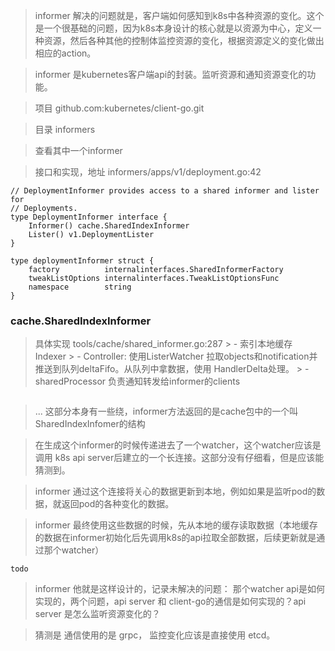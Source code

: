 > informer 解决的问题就是，客户端如何感知到k8s中各种资源的变化。这个是一个很基础的问题，因为k8s本身设计的核心就是以资源为中心，定义一种资源，然后各种其他的控制体监控资源的变化，根据资源定义的变化做出相应的action。  



> informer 是kubernetes客户端api的封装。监听资源和通知资源变化的功能。

> 项目 github.com:kubernetes/client-go.git

> 目录 informers

> 查看其中一个informer


> 接口和实现，地址 informers/apps/v1/deployment.go:42

```golang 
// DeploymentInformer provides access to a shared informer and lister for
// Deployments.
type DeploymentInformer interface {
	Informer() cache.SharedIndexInformer
	Lister() v1.DeploymentLister
}

type deploymentInformer struct {
	factory          internalinterfaces.SharedInformerFactory
	tweakListOptions internalinterfaces.TweakListOptionsFunc
	namespace        string
}
```


### cache.SharedIndexInformer 
 
 > 具体实现 tools/cache/shared_informer.go:287
    > - 索引本地缓存 Indexer
    > - Controller: 使用ListerWatcher 拉取objects和notification并推送到队列deltaFifo。从队列中拿数据，使用 HandlerDelta处理。
    > - sharedProcessor 负责通知转发给informer的clients 

 ```golang

 ```

> ... 这部分本身有一些绕，informer方法返回的是cache包中的一个叫SharedIndexInfomer的结构

> 在生成这个informer的时候传递进去了一个watcher，这个watcher应该是调用 k8s api server后建立的一个长连接。这部分没有仔细看，但是应该能猜测到。

> informer 通过这个连接将关心的数据更新到本地，例如如果是监听pod的数据，就返回pod的各种变化的数据。

> informer 最终使用这些数据的时候，先从本地的缓存读取数据（本地缓存的数据在informer初始化后先调用k8s的api拉取全部数据，后续更新就是通过那个watcher）



`todo`

> informer 他就是这样设计的，记录未解决的问题： 那个watcher api是如何实现的，两个问题，api server 和 client-go的通信是如何实现的？api server 是怎么监听资源变化的？

> 猜测是 通信使用的是 grpc， 监控变化应该是直接使用 etcd。 